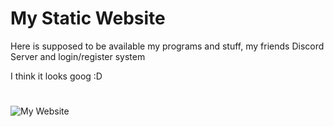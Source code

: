 # My Static Website

Here is supposed to be available my programs and stuff, my friends Discord Server and login/register system

I think it looks goog :D

#

![My Website](https://i.imgur.com/nzQj7BT.png)

